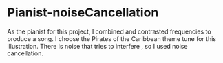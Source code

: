 # Pianist-noiseCancellation
As the pianist for this project, I combined and contrasted frequencies to produce a song. I choose the Pirates of the Caribbean theme tune for this
illustration. There is noise that tries to interfere , so I used noise cancellation.
